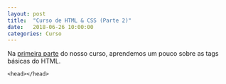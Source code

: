 ```yaml
---
layout: post
title:  "Curso de HTML & CSS (Parte 2)"
date:   2018-06-26 10:00:00
categories: Curso
---
```


Na [primeira parte](https://envolte.github.io/curso/2018/06/26/curso-html-css-parte-1.html) do nosso curso, aprendemos um pouco sobre as tags básicas do HTML.

    <head></head>
